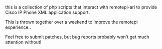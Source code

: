 this is a collection of php scripts that interact with remotepi-ari to
provide Cisco IP Phone XML application support.

This is thrown together over a weekend to improve the remotepi experience..

Feel free to submit patches, but bug reports probably won't get much
attention without!
